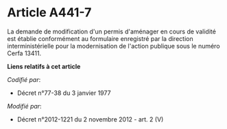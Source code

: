 # Article A441-7

La demande de modification d'un permis d'aménager en cours de validité est établie conformément au formulaire enregistré par
la direction interministérielle pour la modernisation de l'action publique sous le numéro Cerfa 13411.

**Liens relatifs à cet article**

_Codifié par_:

  - Décret n°77-38 du 3 janvier 1977

_Modifié par_:

  - Décret n°2012-1221 du 2 novembre 2012 - art. 2 (V)
